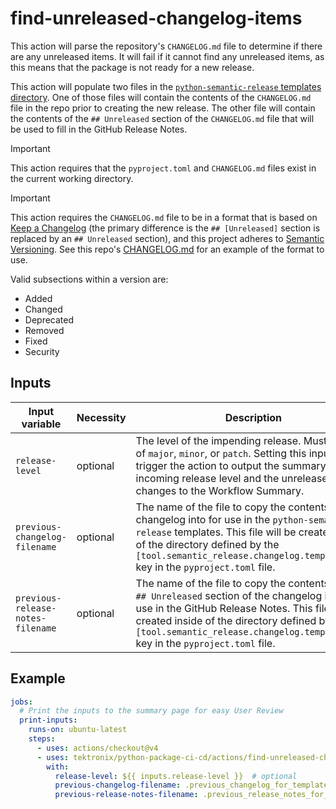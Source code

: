 # find-unreleased-changelog-items

This action will parse the repository's `CHANGELOG.md` file to determine if
there are any unreleased items. It will fail if it cannot find any unreleased
items, as this means that the package is not ready for a new release.

This action will populate two files in the
[`python-semantic-release` templates directory](https://python-semantic-release.readthedocs.io/en/latest/configuration.html#config-changelog-template-dir).
One of those files will contain the contents of the `CHANGELOG.md` file in the
repo prior to creating the new release. The other file will contain the
contents of the `## Unreleased` section of the `CHANGELOG.md` file that
will be used to fill in the GitHub Release Notes.

> [!IMPORTANT]
> This action requires that the `pyproject.toml` and `CHANGELOG.md` files exist in the
> current working directory.

> [!IMPORTANT]
> This action requires the `CHANGELOG.md` file to be in a format that is based on
> [Keep a Changelog](https://keepachangelog.com)
> (the primary difference is the `## [Unreleased]` section is replaced by an `## Unreleased` section),
> and this project adheres to [Semantic Versioning](https://semver.org). See this repo's
> [CHANGELOG.md](../../CHANGELOG.md) for an example of the format to use.
>
> Valid subsections within a version are:
>
> - Added
> - Changed
> - Deprecated
> - Removed
> - Fixed
> - Security

## Inputs

| Input variable                    | Necessity | Description                                                                                                                                                                                                                                                                             | Default                                     |
| --------------------------------- | --------- | --------------------------------------------------------------------------------------------------------------------------------------------------------------------------------------------------------------------------------------------------------------------------------------- | ------------------------------------------- |
| `release-level`                   | optional  | The level of the impending release. Must be one of `major`, `minor`, or `patch`. Setting this input will trigger the action to output the summary of the incoming release level and the unreleased changes to the Workflow Summary.                                                     |                                             |
| `previous-changelog-filename`     | optional  | The name of the file to copy the contents of the changelog into for use in the `python-semantic-release` templates. This file will be created inside of the directory defined by the `[tool.semantic_release.changelog.template_dir]` key in the `pyproject.toml` file.                 | `'.previous_changelog_for_template.md'`     |
| `previous-release-notes-filename` | optional  | The name of the file to copy the contents of the `## Unreleased` section of the changelog into for use in the GitHub Release Notes. This file will be created inside of the directory defined by the `[tool.semantic_release.changelog.template_dir]` key in the `pyproject.toml` file. | `'.previous_release_notes_for_template.md'` |

## Example

```yaml
jobs:
  # Print the inputs to the summary page for easy User Review
  print-inputs:
    runs-on: ubuntu-latest
    steps:
      - uses: actions/checkout@v4
      - uses: tektronix/python-package-ci-cd/actions/find-unreleased-changelog-items@main  # it is recommended to use the latest release tag instead of `main`
        with:
          release-level: ${{ inputs.release-level }}  # optional
          previous-changelog-filename: .previous_changelog_for_template.md  # optional
          previous-release-notes-filename: .previous_release_notes_for_template.md  # optional
```
